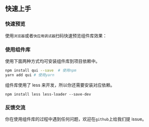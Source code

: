 ## 快速上手

### 快速预览

使用`浏览器`或者`快应用调试器`扫码快速预览组件库效果：

### 使用组件库

使用下面两种方式均可安装组件库到项目依赖中。

```sh
npm install qui --save  # 使用npm
yarn add qui # 使用yarn
```

组件库使用了 less 来开发，所以你还需要安装对应依赖。

```shell script
npm install less less-loader --save-dev
```

### 反馈交流

你在使用组件库的过程中遇到任何问题，欢迎在`github`上给我们提 issue。
